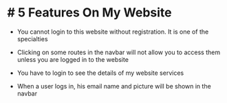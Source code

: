 # # 5 Features On My Website

*  You cannot login to this website without registration. It is one of the specialties 
 
*  Clicking on some routes in the navbar will not allow you to access them unless you are logged in to the website 

 *  You have to login to see the details of my website services

 * When a user logs in, his email name and picture will be shown in the navbar 
 


